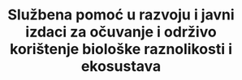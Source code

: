 ---
title: >-
  Službena pomoć u razvoju i javni izdaci za očuvanje i održivo korištenje biološke raznolikosti i ekosustava
permalink: /15-a-1/
sdg_goal: 15
layout: indicator
indicator: 15.a.1
indicator_variable: null
graph: null
graph_type_description: null
graph_status_notes: Assigned
variable_description: null
variable_notes: null
un_designated_tier: '1,  3'
un_custodial_agency: "OECD,  UNEP,  World  Bank"
target_id: 15.a
has_metadata: false
goal_meta_link: 'http://unstats.un.org/sdgs/files/metadata-compilation/Metadata-Goal-15.pdf'
goal_meta_link_page: 26
indicator_name: >-
  Službena pomoć u razvoju i javni izdaci za očuvanje i održivo korištenje biološke raznolikosti i ekosustava
target: >-
  Mobilizirati i značajno povećati financijska sredstva iz svih izvora kako bi očuvali i održivo korištili biološku raznolikosti i ekosustave.
source_title: null
source_notes: null
published: true  

---
